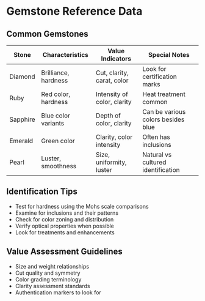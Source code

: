 # Gemstone Reference Data

## Common Gemstones
| Stone | Characteristics | Value Indicators | Special Notes |
|-------|----------------|-----------------|--------------|
| Diamond | Brilliance, hardness | Cut, clarity, carat, color | Look for certification marks |
| Ruby | Red color, hardness | Intensity of color, clarity | Heat treatment common |
| Sapphire | Blue color variants | Depth of color, clarity | Can be various colors besides blue |
| Emerald | Green color | Clarity, color intensity | Often has inclusions |
| Pearl | Luster, smoothness | Size, uniformity, luster | Natural vs cultured identification |

## Identification Tips
- Test for hardness using the Mohs scale comparisons
- Examine for inclusions and their patterns
- Check for color zoning and distribution
- Verify optical properties when possible
- Look for treatments and enhancements

## Value Assessment Guidelines
- Size and weight relationships
- Cut quality and symmetry
- Color grading terminology
- Clarity assessment standards
- Authentication markers to look for